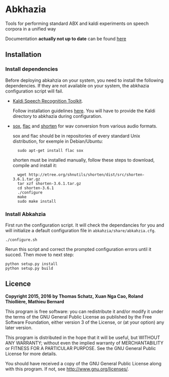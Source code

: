 # Abkhazia

Tools for performing standard ABX and kaldi experiments on speech
corpora in a unified way

Documentation **actually not up to date** can be found
[here](https://github.com/bootphon/abkhazia/wiki)


## Installation

### Install dependencies

Before deploying abkahzia on your system, you need to install the
following dependencies. If they are not available on your system, the
abkhazia configuration script will fail.

* [Kaldi Speech Recognition Toolkit](http://kaldi-asr.org).

	Follow installation guidelines
    [here](http://kaldi-asr.org/doc/install.html). You will have to
    provide the Kaldi directory to abkhazia during configuration.

* [sox](http://sox.sourceforge.net), [flac](http://xiph.org/flac) and
  [shorten](http://etree.org/shnutils/shorten) for wav conversion from
  various audio formats.

	sox and flac should be in repositories of every standard Unix
    distribution, for exemple in Debian/Ubuntu:

    	sudo apt-get install flac sox

   	shorten must be installed manually, follow these steps to
       download, compile and install it:

    	wget http://etree.org/shnutils/shorten/dist/src/shorten-3.6.1.tar.gz
   		tar xzf shorten-3.6.1.tar.gz
   		cd shorten-3.6.1
   		./configure
   		make
   		sudo make install


### Install Abkahzia

First run the configuration script. It will check the dependancies for
you and will initialize a default configuration file in
`abkahzia/share/abkahzia.cfg`.

    ./configure.sh

 Rerun this script and correct the prompted configuration errors until
 it succed. Then move to next step:

    python setup.py install
    python setup.py build


## Licence

**Copyright 2015, 2016 by Thomas Schatz, Xuan Nga Cao, Roland Thiollière, Mathieu Bernard**

This program is free software: you can redistribute it and/or modify
it under the terms of the GNU General Public License as published by
the Free Software Foundation, either version 3 of the License, or
(at your option) any later version.

This program is distributed in the hope that it will be useful,
but WITHOUT ANY WARRANTY; without even the implied warranty of
MERCHANTABILITY or FITNESS FOR A PARTICULAR PURPOSE.  See the
GNU General Public License for more details.

You should have received a copy of the GNU General Public License
along with this program.  If not, see <http://www.gnu.org/licenses/>.
